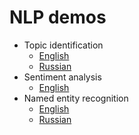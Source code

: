 # NLP demos
* Topic identification
  * [English](https://github.com/BruchesLena/topic_identification/wiki/Topic-Identification-(English))
  * [Russian](https://github.com/BruchesLena/topic_identification/wiki/Topic-Identification-(Russian))
* Sentiment analysis
  * [English](https://github.com/BruchesLena/topic_identification/wiki/Sentiment-analysis-(English))
* Named entity recognition
  * [English](https://github.com/BruchesLena/topic_identification/wiki/Named-entity-recogntion-(English))
  * [Russian](https://github.com/BruchesLena/topic_identification/wiki/Named-entity-recognition-(Russian))
